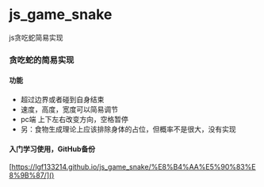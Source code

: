 # js_game_snake
js贪吃蛇简易实现

### 贪吃蛇的简易实现
#### 功能
- 超过边界或者碰到自身结束
- 速度，高度，宽度可以简易调节
- pc端 上下左右改变方向，空格暂停
- 另：食物生成理论上应该排除身体的占位，但概率不是很大，没有实现
#### 入门学习使用，GitHub备份

[https://lgf133214.github.io/js_game_snake/%E8%B4%AA%E5%90%83%E8%9B%87/]()
